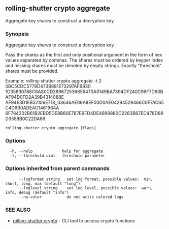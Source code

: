 ## rolling-shutter crypto aggregate

Aggregate key shares to construct a decryption key

### Synopsis

Aggregate key shares to construct a decryption key.

Pass the shares as the first and only positional argument in the form of hex
values separated by commas. The shares must be ordered by keyper index and
missing shares must be denoted by empty strings. Exactly "threshold" shares
must be provided.

Example: rolling-shutter crypto aggregate -t 2 0BC5CDC5778D473B881E73297AFB830
1D35830786C6A80CD289672536655470A0149BA7394DF240C96F7D60BAF94D0FD2A39B4314088E
AF94E3D1EB52106E718,,03646AE08A8EF00D0AE04294529466C0F7AC65C4D9B0ADEAD1461964A
6F784202B61B2EBD5DE8B80E787E9FD4DE4899880C2263B67EC478D88D3558B0C22DA66

```
rolling-shutter crypto aggregate [flags]
```

### Options

```
  -h, --help             help for aggregate
  -t, --threshold uint   threshold parameter
```

### Options inherited from parent commands

```
      --logformat string   set log format, possible values:  min, short, long, max (default "long")
      --loglevel string    set log level, possible values:  warn, info, debug (default "info")
      --no-color           do not write colored logs
```

### SEE ALSO

* [rolling-shutter crypto](rolling-shutter_crypto.md)	 - CLI tool to access crypto functions

